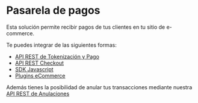 # Pasarela de pagos

Esta solución permite recibir pagos de tus clientes en tu sitio de e-commerce. 

Te puedes integrar de las siguientes formas:

  - [API REST de Tokenización y Pago](api-tokenizacion-pago/introduction.md)
  - [API REST Checkout](api-checkout/introduction.md)
  - [SDK Javascript](https://github.com/Peinau/peinau-javascript/blob/master/README.md)
  - [Plugins eCommerce](plugins/introduction.md)

Además tienes la posibilidad de anular tus transacciones mediante nuestra [API REST de Anulaciones](anulaciones/introduction.md)
